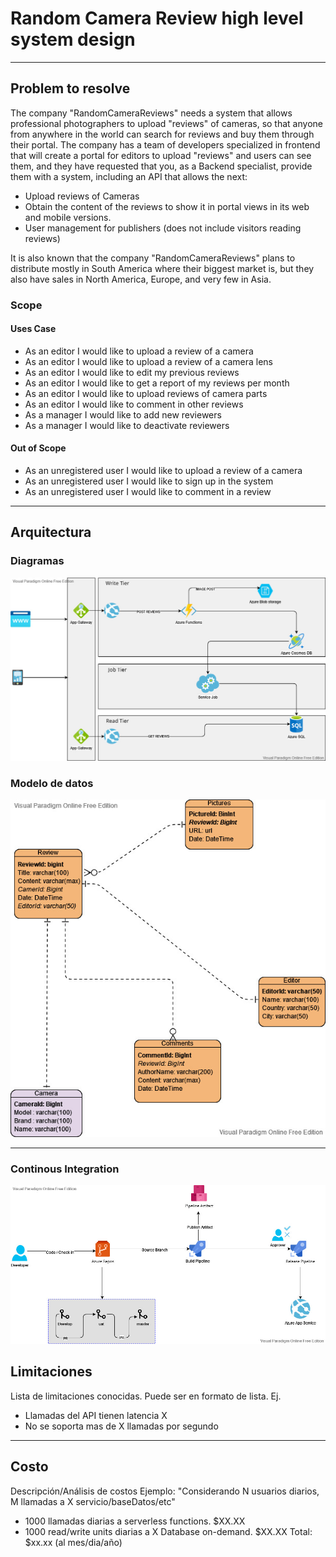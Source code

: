 # Random Camera Review high level system design
---
## Problem to resolve
The company "RandomCameraReviews" needs a system that allows professional photographers to upload "reviews" of cameras, so that anyone from anywhere in the world can search for reviews and buy them through their portal.
The company has a team of developers specialized in frontend that will create a portal for editors to upload "reviews" and users can see them, and they have requested that you, as a Backend specialist, provide them with a system, including an API that allows the next:

* Upload reviews of Cameras
* Obtain the content of the reviews to show it in portal views in its web and mobile versions.
* User management for publishers (does not include visitors reading reviews)

It is also known that the company "RandomCameraReviews" plans to distribute mostly in South America where their biggest market is, but they also have sales in North America, Europe, and very few in Asia.

### Scope


#### Uses Case
* As an editor I would like to upload a review of a camera
* As an editor I would like to upload a review of a camera lens
* As an editor I would like to edit my previous reviews
* As an editor I would like to get a report of my reviews per month
* As an editor I would like to upload reviews of camera parts
* As an editor I would like to comment in other reviews
* As a manager I would like to add new reviewers
* As a manager I would like to deactivate reviewers

#### Out of Scope
* As an unregistered user I would like to upload a review of a camera
* As an unregistered user I would like to sign up in the system
* As an unregistered user I would like to comment in a review

---
## Arquitectura

### Diagramas
![Diagram](./diagram.jpg)

### Modelo de datos
![Diagram](./ERD.jpg)

---

### Continous Integration
![Diagram](./CI.jpg)
## Limitaciones
Lista de limitaciones conocidas. Puede ser en formato de lista.
Ej.
* Llamadas del API tienen latencia X
* No se soporta mas de X llamadas por segundo
---
## Costo
Descripción/Análisis de costos
Ejemplo:
"Considerando N usuarios diarios, M llamadas a X servicio/baseDatos/etc"
* 1000 llamadas diarias a serverless functions. $XX.XX
* 1000 read/write units diarias a X Database on-demand. $XX.XX
Total: $xx.xx (al mes/dia/año)